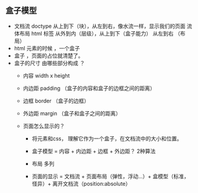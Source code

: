 ## 盒子模型

- 文档流
 doctype 
 从上到下（块），从左到右，像水流一样，显示我们的页面 流体布局
 html 标签 从外到内（层级），从上到下（盒子能力） 从左到右 （布局）
- html 元素的时候 ，一个盒子 
- 盒子 ，页面的占位就清楚了。
- 盒子的尺寸 由哪些部分构成 ？ 
   - 内容 width x height 
   - 内边距 padding （盒子的内容和盒子的边框之间的距离）
   - 边框 border （盒子的边框）
   - 外边距 margin （盒子和盒子之间的距离）

   - 页面怎么显示的？
      - 将元素和css， 理解它作为一个盒子，在文档流中的大小和位置。
      - 盒子模型 = 内容 + 内边距 + 边框 + 外边距？
      2种算法 

      - 布局 
        多列
    
     - 页面的显示 = 文档流 + 页面布局（弹性，浮动...）+ 盒模型（标准，怪异）+
    离开文档流（position:absolute） 